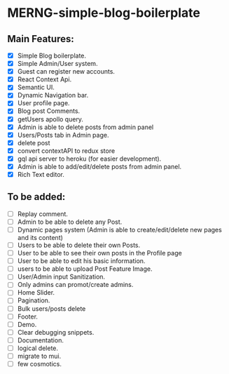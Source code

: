 # MERNG-simple-blog-boilerplate

## Main Features:

- [x] Simple Blog boilerplate.
- [x] Simple Admin/User system.
- [x] Guest can register new accounts.
- [x] React Context Api.
- [x] Semantic UI.
- [x] Dynamic Navigation bar.
- [x] User profile page.
- [x] Blog post Comments.
- [x] getUsers apollo query.
- [x] Admin is able to delete posts from admin panel
- [x] Users/Posts tab in Admin page.
- [x] delete post
- [x] convert contextAPI to redux store
- [x] gql api server to heroku (for easier development).
- [x] Admin is able to add/edit/delete posts from admin panel.
- [x] Rich Text editor.

## To be added:
- [ ] Replay comment.
- [ ] Admin to be able to delete any Post.
- [ ] Dynamic pages system (Admin is able to create/edit/delete new pages and its content)
- [ ] Users to be able to delete their own Posts.
- [ ] User to be able to see their own posts in the Profile page
- [ ] User to be able to edit his basic information.
- [ ] users to be able to upload Post Feature Image.
- [ ] User/Admin input Sanitization.
- [ ] Only admins can promot/create admins.
- [ ] Home Slider.
- [ ] Pagination.
- [ ] Bulk users/posts delete
- [ ] Footer.
- [ ] Demo.
- [ ] Clear debugging snippets.
- [ ] Documentation.
- [ ] logical delete.
- [ ] migrate to mui.
- [ ] few cosmotics.